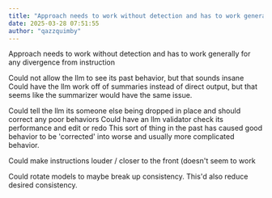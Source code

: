 ```yaml
---
title: "Approach needs to work without detection and has to work generally for any divergence from..."
date: 2025-03-28 07:51:55
author: "qazzquimby"
---
```


Approach needs to work without detection and has to work generally for any divergence from instruction

Could not allow the llm to see its past behavior, but that sounds insane
Could have the llm work off of summaries instead of direct output, but that seems like the summarizer would have the same issue.

Could tell the llm its someone else being dropped in place and should correct any poor behaviors
Could have an llm validator check its performance and edit or redo
This sort of thing in the past has caused good behavior to be 'corrected' into worse and usually more complicated behavior.

Could make instructions louder / closer to the front (doesn't seem to work

Could rotate models to maybe break up consistency. This'd also reduce desired consistency.
